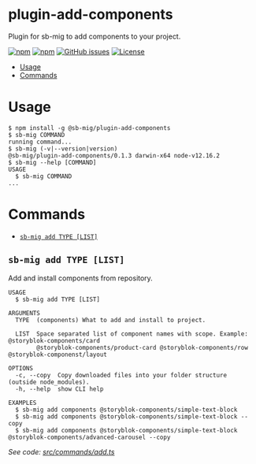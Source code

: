 plugin-add-components
=====================

Plugin for sb-mig to add components to your project.

[![npm](https://img.shields.io/npm/v/@sb-mig/plugin-add-components.svg)](https://www.npmjs.com/package/@sb-mig/plugin-add-components)
[![npm](https://img.shields.io/npm/dt/@sb-mig/plugin-add-components.svg)](ttps://img.shields.io/npm/dt/@sb-mig/plugin-add-components.svg)
[![GitHub issues](https://img.shields.io/github/issues/sb-mig/plugin-add-components.svg?style=flat-square&v=1)](https://github.com/sb-mig/plugin-add-components/issues?q=is%3Aopen+is%3Aissue)
[![License](https://img.shields.io/npm/l/@sb-mig/plugin-add-components.svg)](https://github.com/sb-mig/plugin-add-components/blob/master/package.json)

<!-- toc -->
* [Usage](#usage)
* [Commands](#commands)
<!-- tocstop -->
# Usage
<!-- usage -->
```sh-session
$ npm install -g @sb-mig/plugin-add-components
$ sb-mig COMMAND
running command...
$ sb-mig (-v|--version|version)
@sb-mig/plugin-add-components/0.1.3 darwin-x64 node-v12.16.2
$ sb-mig --help [COMMAND]
USAGE
  $ sb-mig COMMAND
...
```
<!-- usagestop -->
# Commands
<!-- commands -->
* [`sb-mig add TYPE [LIST]`](#sb-mig-add-type-list)

## `sb-mig add TYPE [LIST]`

Add and install components from repository.

```
USAGE
  $ sb-mig add TYPE [LIST]

ARGUMENTS
  TYPE  (components) What to add and install to project.

  LIST  Space separated list of component names with scope. Example: @storyblok-components/card
        @storyblok-components/product-card @storyblok-components/row @storyblok-componenst/layout

OPTIONS
  -c, --copy  Copy downloaded files into your folder structure (outside node_modules).
  -h, --help  show CLI help

EXAMPLES
  $ sb-mig add components @storyblok-components/simple-text-block
  $ sb-mig add components @storyblok-components/simple-text-block --copy
  $ sb-mig add components @storyblok-components/simple-text-block @storyblok-components/advanced-carousel --copy
```

_See code: [src/commands/add.ts](https://github.com/sb-mig/plugin-add-components/blob/v0.1.3/src/commands/add.ts)_
<!-- commandsstop -->
